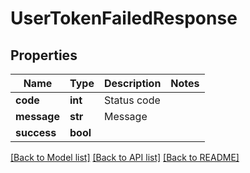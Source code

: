 # UserTokenFailedResponse

## Properties
Name | Type | Description | Notes
------------ | ------------- | ------------- | -------------
**code** | **int** | Status code | 
**message** | **str** | Message | 
**success** | **bool** |  | 

[[Back to Model list]](../README.md#documentation-for-models) [[Back to API list]](../README.md#documentation-for-api-endpoints) [[Back to README]](../README.md)


